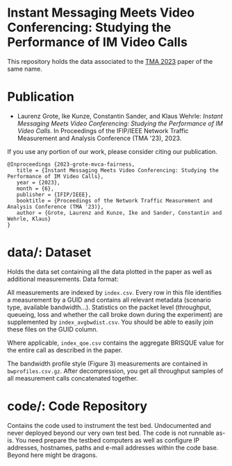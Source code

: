 # Instant Messaging Meets Video Conferencing: Studying the Performance of IM Video Calls

This repository holds the data associated to the [TMA 2023](https://tma.ifip.org/2023/accepted-papers/) paper of the same name.

# Publication

* Laurenz Grote, Ike Kunze, Constantin Sander, and Klaus Wehrle: *Instant Messaging Meets Video Conferencing: Studying the Performance of IM Video Calls*. In Proceedings of the IFIP/IEEE Network Traffic Measurement and Analysis Conference (TMA '23), 2023.

If you use any portion of our work, please consider citing our publication.

```
@Inproceedings {2023-grote-mvca-fairness,
   title = {Instant Messaging Meets Video Conferencing: Studying the Performance of IM Video Calls},
   year = {2023},
   month = {6},
   publisher = {IFIP/IEEE},
   booktitle = {Proceedings of the Network Traffic Measurement and Analysis Conference (TMA '23)},
   author = {Grote, Laurenz and Kunze, Ike and Sander, Constantin and Wehrle, Klaus}
}
```

# data/: Dataset

Holds the data set containing all the data plotted in the paper as well as additional measurements.
Data format:

All measurements are indexed by `index.csv`.
Every row in this file identifies a measurement by a GUID and contains all relevant metadata (scenario type, available bandwidth...).
Statistics on the packet level (throughput, queueing, loss and whether the call broke down during the experiment) are supplemented by `index_avgbwdist.csv`.
You should be able to easily join these files on the GUID column.

Where applicable, `index_qoe.csv` contains the aggregate BRISQUE value for the entire call as described in the paper.

The bandwidth profile style (Figure 3) measurements are contained in `bwprofiles.csv.gz`.
After decompression, you get all throughput samples of all measurement calls concatenated together.

# code/: Code Repository

Contains the code used to instrument the test bed.
Undocumented and never deployed beyond our very own test bed.
The code is not runnable as-is.
You need prepare the testbed computers as well as configure IP addresses, hostnames, paths and e-mail addresses within the code base.
Beyond here might be dragons.
